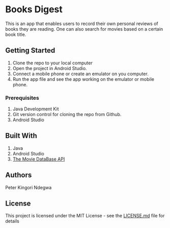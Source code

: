 # Books Digest

This is an app that enables users to record their own personal reviews of books they are reading. One can also
search for movies based on a certain book title.

## Getting Started
1. Clone the repo to your local computer
2. Open the project in Android Studio.
3. Connect a mobile phone or create an emulator on you computer.
4. Run the app file and see the app working on the emulator or mobile phone.

### Prerequisites
1. Java Development Kit
2. Git version control for cloning the repo from Github.
3. Android Studio

## Built With
1. Java
2. Android Studio
3. [The Movie DataBase API](https://www.themoviedb.org/)

## Authors
Peter Kingori Ndegwa

## License

This project is licensed under the MIT License - see the [LICENSE.md](LICENSE.md) file for details

